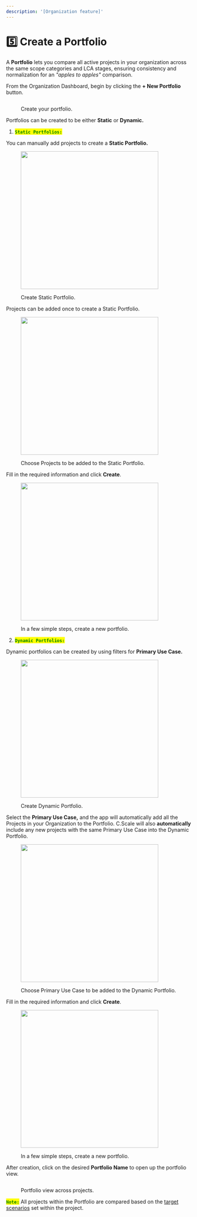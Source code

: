 ```yaml
---
description: '[Organization feature]'
---
```


# 5️⃣ Create a Portfolio

A **Portfolio** lets you compare all active projects in your organization across the same scope categories and LCA stages, ensuring consistency and normalization for an _"apples to apples"_ comparison.

From the Organization Dashboard, begin by clicking the **+ New Portfolio** button.&#x20;

<figure><img src="../../.gitbook/assets/image.png" alt=""><figcaption><p>Create your portfolio.</p></figcaption></figure>

Portfolios can be created to be either **Static** or **Dynamic.**&#x20;



1. <mark style="color:green;">**`Static Portfolios:`**</mark>

You can manually add projects to create a **Static Portfolio.**

<div align="left"><figure><img src="../../.gitbook/assets/image (39).png" alt="" width="375"><figcaption><p>Create Static Portfolio.</p></figcaption></figure></div>

Projects can be added once to create a Static Portfolio.

<div align="left"><figure><img src="../../.gitbook/assets/image (40).png" alt="" width="375"><figcaption><p>Choose Projects to be added to the Static Portfolio.</p></figcaption></figure></div>

Fill in the required information and click **Create**.

<div align="left"><figure><img src="../../.gitbook/assets/image (41).png" alt="" width="375"><figcaption><p>In a few simple steps, create a new portfolio. </p></figcaption></figure></div>

2. <mark style="color:green;">**`Dynamic Portfolios:`**</mark>

Dynamic portfolios can be created by using filters for **Primary Use Case.**

<div align="left"><figure><img src="../../.gitbook/assets/image (42).png" alt="" width="375"><figcaption><p>Create Dynamic Portfolio.</p></figcaption></figure></div>

Select the **Primary Use Case,** and the app will automatically add all the Projects in your Organization to the Portfolio. C.Scale will also **automatically** include any new projects with the same Primary Use Case into the Dynamic Portfolio.

<div align="left"><figure><img src="../../.gitbook/assets/image (61).png" alt="" width="375"><figcaption><p>Choose Primary Use Case to be added to the Dynamic Portfolio.</p></figcaption></figure></div>

Fill in the required information and click **Create**.

<div align="left"><figure><img src="../../.gitbook/assets/image (41).png" alt="" width="375"><figcaption><p>In a few simple steps, create a new portfolio. </p></figcaption></figure></div>

After creation, click on the desired **Portfolio Name** to open up the portfolio view.

<figure><img src="../../.gitbook/assets/image (8).png" alt=""><figcaption><p>Portfolio view across projects.</p></figcaption></figure>

<mark style="color:green;">**`Note:`**</mark> All projects within the Portfolio are compared based on the [target scenarios](../compare-scenarios/set-target-scenario.md) set within the project.&#x20;

